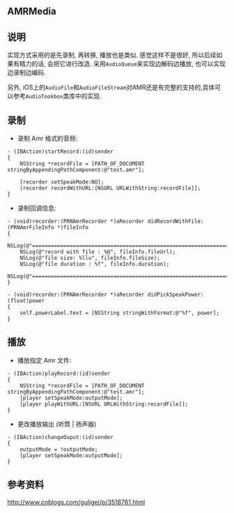 AMRMedia
--------

## 说明
实现方式采用的是先录制, 再转换, 播放也是类似. 感觉这样不是很好, 所以后续如果有精力的话, 会把它进行改造. 采用`AudioQueue`来实现边解码边播放, 也可以实现边录制边编码.

另外, iOS上的`AudioFile`和`AudioFileStream`对AMR还是有完整的支持的,具体可以参考`AudioTookbox`类库中的实现.

## 录制

* 录制 Amr 格式的音频:

```objc
- (IBAction)startRecord:(id)sender
{
    NSString *recordFile = [PATH_OF_DOCUMENT stringByAppendingPathComponent:@"test.amr"];
    
    [recorder setSpeakMode:NO];
    [recorder recordWithURL:[NSURL URLWithString:recordFile]];
}

```

* 录制回调信息:

```objc
- (void)recorder:(PRNAmrRecorder *)aRecorder didRecordWithFile:(PRNAmrFileInfo *)fileInfo
{
    NSLog(@"==================================================================");
    NSLog(@"record with file : %@", fileInfo.fileUrl);
    NSLog(@"file size: %llu", fileInfo.fileSize);
    NSLog(@"file duration : %f", fileInfo.duration);
     NSLog(@"==================================================================");
}

- (void)recorder:(PRNAmrRecorder *)aRecorder didPickSpeakPower:(float)power
{
    self.powerLabel.text = [NSString stringWithFormat:@"%f", power];
}
```

## 播放

* 播放指定 Amr 文件:

```objc
- (IBAction)playRecord:(id)sender
{
    NSString *recordFile = [PATH_OF_DOCUMENT stringByAppendingPathComponent:@"test.amr"];
    [player setSpeakMode:outputMode];
    [player playWithURL:[NSURL URLWithString:recordFile]];
}
```

* 更改播放输出 (听筒 | 扬声器)

```objc
- (IBAction)changeOuput:(id)sender
{
    outputMode = !outputMode;
    [player setSpeakMode:outputMode];
}
```


## 参考资料

http://www.cnblogs.com/guligei/p/3518761.html